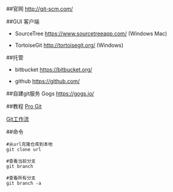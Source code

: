##官网
<http://git-scm.com/>

##GUI 客户端
* SourceTree  <https://www.sourcetreeapp.com/> (Windows Mac)

* TortoiseGit  <http://tortoisegit.org/> (Windows)

##托管
* bitbucket <https://bitbucket.org/>

* github  <https://github.com/>

##自建git服务
Gogs <https://gogs.io/>

##教程
[Pro Git](http://git-scm.com/book/zh/v2)

[Git工作流](https://github.com/oldratlee/translations/blob/master/git-workflows-and-tutorials/README.md)

##命令
```
#从url克隆仓库到本地
git clone url

#查看当前分支
git branch

#查看所有分支
git branch -a
```